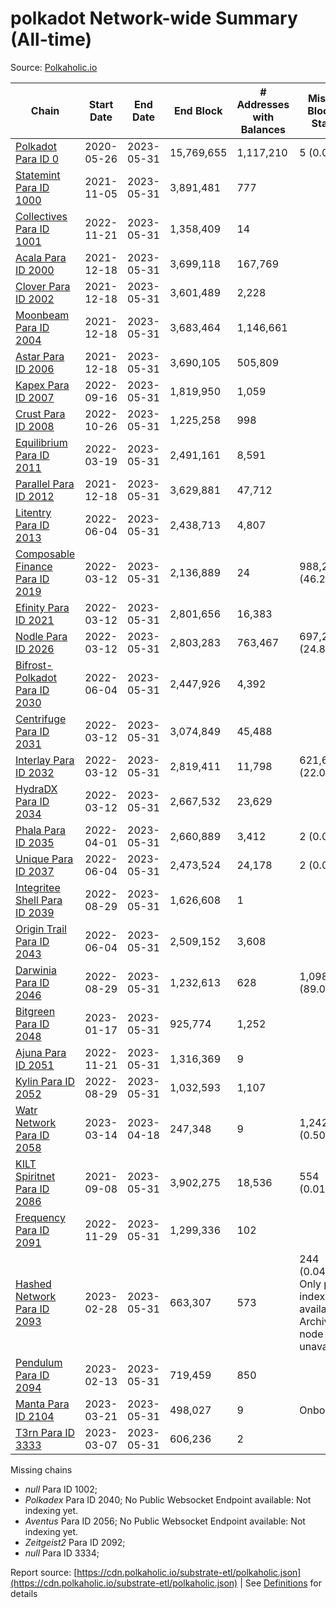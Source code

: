 # polkadot Network-wide Summary (All-time)

Source: [Polkaholic.io](https://polkaholic.io)


| Chain            | Start Date | End Date | End Block | # Addresses with Balances | Missing Blocks / Status |
| ---------------- | ---------- | ---------| --------- | ------------------------- | ----------------------- |
| [Polkadot Para ID 0](/polkadot/0-polkadot) | 2020-05-26 | 2023-05-31 | 15,769,655 |  1,117,210 | 5 (0.00%)  |
| [Statemint Para ID 1000](/polkadot/1000-statemint) | 2021-11-05 | 2023-05-31 | 3,891,481 |  777 |    |
| [Collectives Para ID 1001](/polkadot/1001-collectives) | 2022-11-21 | 2023-05-31 | 1,358,409 |  14 |    |
| [Acala Para ID 2000](/polkadot/2000-acala) | 2021-12-18 | 2023-05-31 | 3,699,118 |  167,769 |    |
| [Clover Para ID 2002](/polkadot/2002-clover) | 2021-12-18 | 2023-05-31 | 3,601,489 |  2,228 |    |
| [Moonbeam Para ID 2004](/polkadot/2004-moonbeam) | 2021-12-18 | 2023-05-31 | 3,683,464 |  1,146,661 |    |
| [Astar Para ID 2006](/polkadot/2006-astar) | 2021-12-18 | 2023-05-31 | 3,690,105 |  505,809 |    |
| [Kapex Para ID 2007](/polkadot/2007-kapex) | 2022-09-16 | 2023-05-31 | 1,819,950 |  1,059 |    |
| [Crust Para ID 2008](/polkadot/2008-crust) | 2022-10-26 | 2023-05-31 | 1,225,258 |  998 |    |
| [Equilibrium Para ID 2011](/polkadot/2011-equilibrium) | 2022-03-19 | 2023-05-31 | 2,491,161 |  8,591 |    |
| [Parallel Para ID 2012](/polkadot/2012-parallel) | 2021-12-18 | 2023-05-31 | 3,629,881 |  47,712 |    |
| [Litentry Para ID 2013](/polkadot/2013-litentry) | 2022-06-04 | 2023-05-31 | 2,438,713 |  4,807 |    |
| [Composable Finance Para ID 2019](/polkadot/2019-composable) | 2022-03-12 | 2023-05-31 | 2,136,889 |  24 | 988,228 (46.25%)  |
| [Efinity Para ID 2021](/polkadot/2021-efinity) | 2022-03-12 | 2023-05-31 | 2,801,656 |  16,383 |    |
| [Nodle Para ID 2026](/polkadot/2026-nodle) | 2022-03-12 | 2023-05-31 | 2,803,283 |  763,467 | 697,249 (24.87%)  |
| [Bifrost-Polkadot Para ID 2030](/polkadot/2030-bifrost-dot) | 2022-06-04 | 2023-05-31 | 2,447,926 |  4,392 |    |
| [Centrifuge Para ID 2031](/polkadot/2031-centrifuge) | 2022-03-12 | 2023-05-31 | 3,074,849 |  45,488 |    |
| [Interlay Para ID 2032](/polkadot/2032-interlay) | 2022-03-12 | 2023-05-31 | 2,819,411 |  11,798 | 621,626 (22.05%)  |
| [HydraDX Para ID 2034](/polkadot/2034-hydradx) | 2022-03-12 | 2023-05-31 | 2,667,532 |  23,629 |    |
| [Phala Para ID 2035](/polkadot/2035-phala) | 2022-04-01 | 2023-05-31 | 2,660,889 |  3,412 | 2 (0.00%)  |
| [Unique Para ID 2037](/polkadot/2037-unique) | 2022-06-04 | 2023-05-31 | 2,473,524 |  24,178 | 2 (0.00%)  |
| [Integritee Shell Para ID 2039](/polkadot/2039-integritee-shell) | 2022-08-29 | 2023-05-31 | 1,626,608 |  1 |    |
| [Origin Trail Para ID 2043](/polkadot/2043-origintrail) | 2022-06-04 | 2023-05-31 | 2,509,152 |  3,608 |    |
| [Darwinia Para ID 2046](/polkadot/2046-darwinia) | 2022-08-29 | 2023-05-31 | 1,232,613 |  628 | 1,098,150 (89.09%)  |
| [Bitgreen Para ID 2048](/polkadot/2048-bitgreen) | 2023-01-17 | 2023-05-31 | 925,774 |  1,252 |    |
| [Ajuna Para ID 2051](/polkadot/2051-ajuna) | 2022-11-21 | 2023-05-31 | 1,316,369 |  9 |    |
| [Kylin Para ID 2052](/polkadot/2052-kylin) | 2022-08-29 | 2023-05-31 | 1,032,593 |  1,107 |    |
| [Watr Network Para ID 2058](/polkadot/2058-watr) | 2023-03-14 | 2023-04-18 | 247,348 |  9 | 1,242 (0.50%)  |
| [KILT Spiritnet Para ID 2086](/polkadot/2086-kilt) | 2021-09-08 | 2023-05-31 | 3,902,275 |  18,536 | 554 (0.01%)  |
| [Frequency Para ID 2091](/polkadot/2091-frequency) | 2022-11-29 | 2023-05-31 | 1,299,336 |  102 |    |
| [Hashed Network Para ID 2093](/polkadot/2093-hashed) | 2023-02-28 | 2023-05-31 | 663,307 |  573 | 244 (0.04%) Only partial index available: Archive node unavailable |
| [Pendulum Para ID 2094](/polkadot/2094-pendulum) | 2023-02-13 | 2023-05-31 | 719,459 |  850 |    |
| [Manta Para ID 2104](/polkadot/2104-manta) | 2023-03-21 | 2023-05-31 | 498,027 |  9 |   Onboarding |
| [T3rn Para ID 3333](/polkadot/3333-t3rn) | 2023-03-07 | 2023-05-31 | 606,236 |  2 |    |

Missing chains


* *null* Para ID 1002; 
* *Polkadex* Para ID 2040; No Public Websocket Endpoint available: Not indexing yet.
* *Aventus* Para ID 2056; No Public Websocket Endpoint available: Not indexing yet.
* *Zeitgeist2* Para ID 2092; 
* *null* Para ID 3334; 

Report source: [https://cdn.polkaholic.io/substrate-etl/polkaholic.json](https://cdn.polkaholic.io/substrate-etl/polkaholic.json) | See [Definitions](/DEFINITIONS.md) for details
